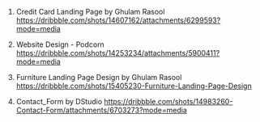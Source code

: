 1. Credit Card Landing Page by Ghulam Rasool
https://dribbble.com/shots/14607162/attachments/6299593?mode=media

2. Website Design - Podcorn
https://dribbble.com/shots/14253234/attachments/5900411?mode=media

3. Furniture Landing Page Design by Ghulam Rasool
https://dribbble.com/shots/15405230-Furniture-Landing-Page-Design


4. Contact_Form by DStudio
https://dribbble.com/shots/14983260-Contact-Form/attachments/6703273?mode=media